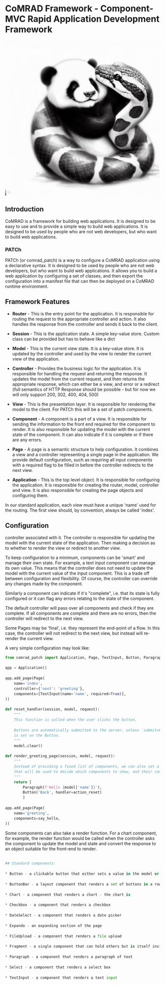 # CoMRAD Framework - Component-MVC Rapid Application Development Framework 

![CoMRAD Logo - Panda and Python hugging](docs/images/CoMRAD.jpeg)

## Introduction

CoMRAD is a framework for building web applications. It is designed to be easy to use and to provide a simple way to build web applications. It is designed to be used by people who are not web developers, but who want to build web applications.

### PATCh

PATCh (or comrad_patch) is a way to configure a CoMRAD application using a declarative syntax. It is designed to be used by people who are not web developers, but who want to build web applications. It allows you to build a web application by configuring a set of classes, and then export the configuration into a manifest file that can then be deployed on a CoMRAD runtime environment.


## Framework Features

* **Router** - This is the entry point for the application. It is responsible for routing the request to the appropriate controller and action. It also handles the response from the controller and sends it back to the client.

* **Session** - This is the application state. A simple key-value store. Custom class can be provided but has to behave like a dict

* **Model** - This is the current view state. It is a key-value store. It is updated by the controller and used by the view to render the current view of the application. 

* **Controller** - Provides the business logic for the application. It is responsible for handling the request and returning the response. It updates the model from the current request, and then returns the appropriate response, which can either be a view, and error or a redirect (full semantics of HTTP Response should be possible - but for now we will only support 200, 302, 400, 404, 500)

* **View** - This is the presentation layer. It is responsible for rendering the model to the client. For PATCh this will be a set of patch components.

* **Component** - A component is a part of a view. It is responsible for sending the information to the front end required for the component to render. It is also responsible for updating the model with the current state of the component. It can also indicate if it is complete or if there are any errors.

* **Page** - A page is a semantic structure to help configuration. It combines a view and a controller representing a single page in the application. We provide default configuration, such as requiring all input components with a required flag to be filled in before the controller redirects to the next view.

* **Application** - This is the top level object. It is responsible for configuring the application. It is responsible for creating the router, model, controller and view. It is also responsible for creating the page objects and configuring them.

In our standard application, each view must have a unique 'name' used for the routing. The first view should, by convention, always be called 'index'. 

## Configuration

controller associated with it. The controller is responsible for updating the model with the current state of the application. Then making a decision as to whether to render the view or redirect to another view.

To keep configuration to a minimum, components can be 'smart' and manage their own state. For example, a text input component can manage its own value. This means that the controller does not need to update the model with the current value of the input component. This is a trade off between configuration and flexibility. Of course, the controller can override any changes made by the component.

Similarly a component can indicate if it's "complete", i.e. that its state is fully configured or it can flag any errors relating to the state of the component. 

The default controller will pass over all components and check if they are complete. If all components are complete and there are no errors, then the controller will redirect to the next view. 

Some Pages may be 'final', i.e. they represent the end-point of a flow. In this case, the controller will not redirect to the next view, but instead will re-render the current view.

A very simple configuration may look like:

```python
from comrad_patch import Application, Page, TextInput, Button, Paragraph

app = Application()

app.add_page(Page(
    name='index',
    controller={'next': 'greeting'},
    components=[TextInput(name='name', required=True)],
))

def reset_handler(session, model, request):
    """
    This function is called when the user clicks the button.

    Buttons are automatically submitted to the server, unless `submit=False` 
    is set on the Button.
    """
    model.clear()

def render_greeting_page(session, model, request):
    """
    Instead of providing a fixed list of components, we can also set a function
    that will be used to decide which components to show, and their configuration.
    """
    return [
        Paragraph(f'Hello {model['name']}'),
        Button('Back', handler=action_reset)
        ]

app.add_page(Page(
    name='greeting',
    components=say_hello,
))
```

Some components can also take a render function. For a chart
component, for example, the render function would be called when the controller asks the component to update the model and state
and convert the response to an object suitable for the front-end to render.

```python

## Standard components:

* Button - a clickable button that either sets a value in the model or runs a handler function

* ButtonBar - a layout component that renders a set of buttons in a row

* Chart - a component that renders a chart - the chart is

* Checkbox - a component that renders a checkbox

* DateSelect - a component that renders a date picker

* Expando - an expanding section of the page

* FileUpload - a component that renders a file upload

* Fragment - a single component that can hold others but is itself invisible

* Paragraph - a component that renders a paragraph of text

* Select - a component that renders a select box

* TextInput - a component that renders a text input


